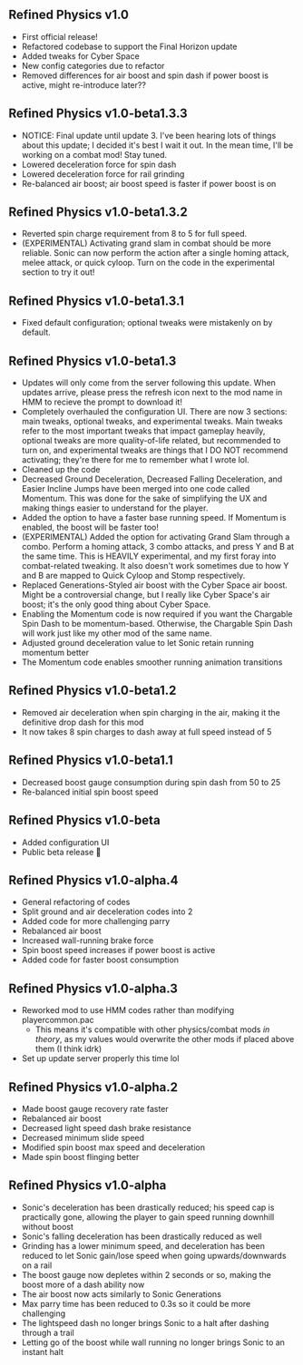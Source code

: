 ## Refined Physics v1.0

- First official release!
- Refactored codebase to support the Final Horizon update
- Added tweaks for Cyber Space
- New config categories due to refactor
- Removed differences for air boost and spin dash if power boost is active, might re-introduce later??

## Refined Physics v1.0-beta1.3.3

- NOTICE: Final update until update 3. I've been hearing lots of things about this update; I decided it's best I wait it out. In the mean time, I'll be working on a combat mod! Stay tuned.
- Lowered deceleration force for spin dash
- Lowered deceleration force for rail grinding
- Re-balanced air boost; air boost speed is faster if power boost is on

## Refined Physics v1.0-beta1.3.2

- Reverted spin charge requirement from 8 to 5 for full speed.
- (EXPERIMENTAL) Activating grand slam in combat should be more reliable. Sonic can now perform the action after a single homing attack, melee attack, or quick cyloop. Turn on the code in the experimental section to try it out!

## Refined Physics v1.0-beta1.3.1

- Fixed default configuration; optional tweaks were mistakenly on by default.

## Refined Physics v1.0-beta1.3

- Updates will only come from the server following this update. When updates arrive, please press the refresh icon next to the mod name in HMM to recieve the prompt to download it!
- Completely overhauled the configuration UI. There are now 3 sections: main tweaks, optional tweaks, and experimental tweaks. Main tweaks refer to the most important tweaks that impact gameplay heavily, optional tweaks are more quality-of-life related, but recommended to turn on, and experimental tweaks are things that I DO NOT recommend activating; they're there for me to remember what I wrote lol.
- Cleaned up the code
- Decreased Ground Deceleration, Decreased Falling Deceleration, and Easier Incline Jumps have been merged into one code called Momentum. This was done for the sake of simplifying the UX and making things easier to understand for the player.
- Added the option to have a faster base running speed. If Momentum is enabled, the boost will be faster too!
- (EXPERIMENTAL) Added the option for activating Grand Slam through a combo. Perform a homing attack, 3 combo attacks, and press Y and B at the same time. This is HEAVILY experimental, and my first foray into combat-related tweaking. It also doesn't work sometimes due to how Y and B are mapped to Quick Cyloop and Stomp respectively.
- Replaced Generations-Styled air boost with the Cyber Space air boost. Might be a controversial change, but I really like Cyber Space's air boost; it's the only good thing about Cyber Space.
- Enabling the Momentum code is now required if you want the Chargable Spin Dash to be momentum-based. Otherwise, the Chargable Spin Dash will work just like my other mod of the same name.
- Adjusted ground deceleration value to let Sonic retain running momentum better
- The Momentum code enables smoother running animation transitions

## Refined Physics v1.0-beta1.2

- Removed air deceleration when spin charging in the air, making it the definitive drop dash for this mod
- It now takes 8 spin charges to dash away at full speed instead of 5

## Refined Physics v1.0-beta1.1

- Decreased boost gauge consumption during spin dash from 50 to 25
- Re-balanced initial spin boost speed

## Refined Physics v1.0-beta

- Added configuration UI
- Public beta release 🎉

## Refined Physics v1.0-alpha.4

- General refactoring of codes
- Split ground and air deceleration codes into 2
- Added code for more challenging parry
- Rebalanced air boost
- Increased wall-running brake force
- Spin boost speed increases if power boost is active
- Added code for faster boost consumption

## Refined Physics v1.0-alpha.3

- Reworked mod to use HMM codes rather than modifying playercommon.pac
  - This means it's compatible with other physics/combat mods _in theory_, as my values would overwrite the other mods if placed above them (I think idrk)
- Set up update server properly this time lol

## Refined Physics v1.0-alpha.2

- Made boost gauge recovery rate faster
- Rebalanced air boost
- Decreased light speed dash brake resistance
- Decreased minimum slide speed
- Modified spin boost max speed and deceleration
- Made spin boost flinging better

## Refined Physics v1.0-alpha

- Sonic's deceleration has been drastically reduced; his speed cap is practically gone, allowing the player to gain speed running downhill without boost
- Sonic's falling deceleration has been drastically reduced as well
- Grinding has a lower minimum speed, and deceleration has been reduced to let Sonic gain/lose speed when going upwards/downwards on a rail
- The boost gauge now depletes within 2 seconds or so, making the boost more of a dash ability now
- The air boost now acts similarly to Sonic Generations
- Max parry time has been reduced to 0.3s so it could be more challenging
- The lightspeed dash no longer brings Sonic to a halt after dashing through a trail
- Letting go of the boost while wall running no longer brings Sonic to an instant halt
